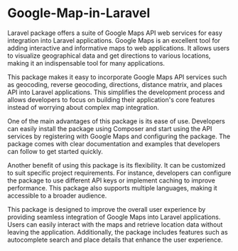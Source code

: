 # Google-Map-in-Laravel
 Laravel package offers a suite of Google Maps API web services for easy integration into Laravel applications. Google Maps is an excellent tool for adding interactive and informative maps to web applications. It allows users to visualize geographical data and get directions to various locations, making it an indispensable tool for many applications.

This package makes it easy to incorporate Google Maps API services such as geocoding, reverse geocoding, directions, distance matrix, and places API into Laravel applications. This simplifies the development process and allows developers to focus on building their application's core features instead of worrying about complex map integration.

One of the main advantages of this package is its ease of use. Developers can easily install the package using Composer and start using the API services by registering with Google Maps and configuring the package. The package comes with clear documentation and examples that developers can follow to get started quickly.

Another benefit of using this package is its flexibility. It can be customized to suit specific project requirements. For instance, developers can configure the package to use different API keys or implement caching to improve performance. This package also supports multiple languages, making it accessible to a broader audience.

This package is designed to improve the overall user experience by providing seamless integration of Google Maps into Laravel applications. Users can easily interact with the maps and retrieve location data without leaving the application. Additionally, the package includes features such as autocomplete search and place details that enhance the user experience.
